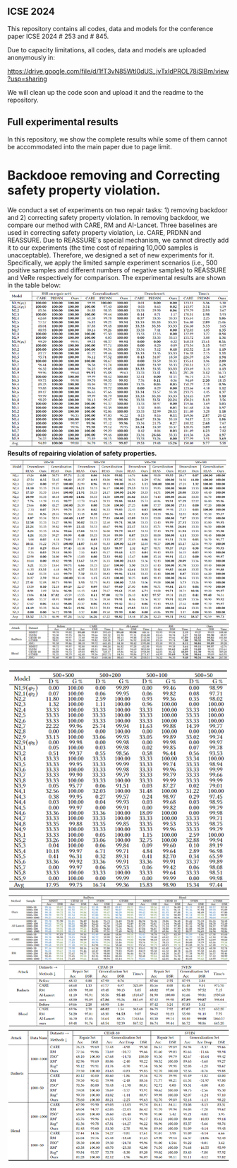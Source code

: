 
## ICSE 2024

This repository contains all codes, data and models for the conference paper ICSE 2024 # 253 and # 845.

Due to capacity limitations, all codes, data and models are uploaded anonymously in:

https://drive.google.com/file/d/1fT3vN85WtI0dUS_jvTxIdPROL78iSlBm/view?usp=sharing

We will clean up the code soon and upload it and the readme to the repository.

## Full experimental results
In this repository, we show the complete results while some of them cannot be accommodated into the main paper due to page limit.
# Backdooe removing and Correcting safety property violation.

We conduct a set of experiments on two repair tasks: 1) removing backdoor and 2) correcting safety property violation. In removing backdoor, we compare our method with CARE, RM and AI-Lancet. Three baselines are used in correcting safety property violation, i.e. CARE, PRDNN and REASSURE. Due to REASSURE's special mechanism, we cannot directly add it to our experiments (the time cost of repairing 10,000 samples is unacceptable). Therefore, we designed a set of new experiments for it. Specifically, we apply the limited sample experiment scenarios (i.e., 500 positive samples and different numbers of negative samples) to REASSURE and VeRe respectively for comparison. The experimental results are shown in the table below:
![weight_histogram](/images/safety_no.png)
  **Results of repairing violation of safety properties.**
![weight_histogram](/images/reassure_no.png)
![weight_histogram](/images/backdoor_no.png)

![weight_histogram](/images/safety_number_no.png)
![weight_histogram](/images/backdoor_number_no.png)
![weight_histogram](/images/other_no.png)
![weight_histogram](/images/combine_no.png)
